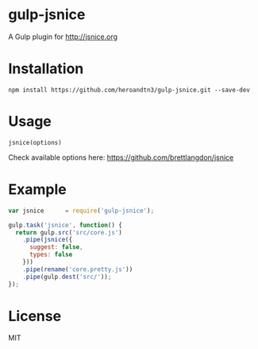 # gulp-jsnice
A Gulp plugin for http://jsnice.org

# Installation

`npm install https://github.com/heroandtn3/gulp-jsnice.git --save-dev`

# Usage

`jsnice(options)`

Check available options here: https://github.com/brettlangdon/jsnice

# Example

```JavaScript
var jsnice      = require('gulp-jsnice');

gulp.task('jsnice', function() {
  return gulp.src('src/core.js')
    .pipe(jsnice({
      suggest: false,
      types: false
    }))
    .pipe(rename('core.pretty.js'))
    .pipe(gulp.dest('src/'));
});
```

# License

MIT
